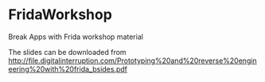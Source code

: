 # FridaWorkshop
Break Apps with Frida workshop material

The slides can be downloaded from http://file.digitalinterruption.com/Prototyping%20and%20reverse%20engineering%20with%20frida_bsides.pdf
